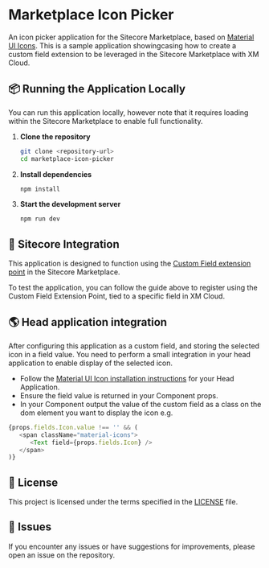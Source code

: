 # Marketplace Icon Picker

An icon picker application for the Sitecore Marketplace, based on [Material UI Icons](https://mui.com/material-ui/material-icons/). This is a sample application showingcasing how to create a custom field extension to be leveraged in the Sitecore Marketplace with XM Cloud.

## 📦 Running the Application Locally
You can run this application locally, however note that it requires loading within the Sitecore Marketplace to enable full functionality.

1. **Clone the repository**
   ```bash
   git clone <repository-url>
   cd marketplace-icon-picker
   ```

2. **Install dependencies**
   ```bash
   npm install
   ```

3. **Start the development server**
   ```bash
   npm run dev
   ```

## 🔗 Sitecore Integration

This application is designed to function using the [Custom Field extension point](https://doc.sitecore.com/mp/en/developers/marketplace/page-builder-custom-fields.html) in the Sitecore Marketplace.

To test the application, you can follow the guide above to register using the Custom Field Extension Point, tied to a specific field in XM Cloud.

## 🌎 Head application integration
After configuring this application as a custom field, and storing the selected icon in a field value. You need to perform a small integration in your head application to enable display of the selected icon.

- Follow the [Material UI Icon installation instructions](https://mui.com/material-ui/getting-started/installation/) for your Head Application.
- Ensure the field value is returned in your Component props.
- In your Component output the value of the custom field as a class on the dom element you want to display the icon e.g.

```ts
{props.fields.Icon.value !== '' && (
   <span className="material-icons">
      <Text field={props.fields.Icon} />
   </span>
)}
```

## 📝 License

This project is licensed under the terms specified in the [LICENSE](LICENSE) file.

## 🐛 Issues

If you encounter any issues or have suggestions for improvements, please open an issue on the repository.
